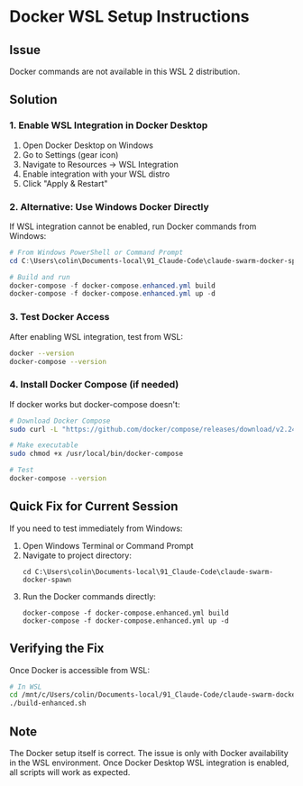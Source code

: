 # Docker WSL Setup Instructions

## Issue
Docker commands are not available in this WSL 2 distribution.

## Solution

### 1. Enable WSL Integration in Docker Desktop

1. Open Docker Desktop on Windows
2. Go to Settings (gear icon)
3. Navigate to Resources → WSL Integration
4. Enable integration with your WSL distro
5. Click "Apply & Restart"

### 2. Alternative: Use Windows Docker Directly

If WSL integration cannot be enabled, run Docker commands from Windows:

```powershell
# From Windows PowerShell or Command Prompt
cd C:\Users\colin\Documents-local\91_Claude-Code\claude-swarm-docker-spawn

# Build and run
docker-compose -f docker-compose.enhanced.yml build
docker-compose -f docker-compose.enhanced.yml up -d
```

### 3. Test Docker Access

After enabling WSL integration, test from WSL:
```bash
docker --version
docker-compose --version
```

### 4. Install Docker Compose (if needed)

If docker works but docker-compose doesn't:
```bash
# Download Docker Compose
sudo curl -L "https://github.com/docker/compose/releases/download/v2.24.0/docker-compose-$(uname -s)-$(uname -m)" -o /usr/local/bin/docker-compose

# Make executable
sudo chmod +x /usr/local/bin/docker-compose

# Test
docker-compose --version
```

## Quick Fix for Current Session

If you need to test immediately from Windows:

1. Open Windows Terminal or Command Prompt
2. Navigate to project directory:
   ```
   cd C:\Users\colin\Documents-local\91_Claude-Code\claude-swarm-docker-spawn
   ```
3. Run the Docker commands directly:
   ```
   docker-compose -f docker-compose.enhanced.yml build
   docker-compose -f docker-compose.enhanced.yml up -d
   ```

## Verifying the Fix

Once Docker is accessible from WSL:
```bash
# In WSL
cd /mnt/c/Users/colin/Documents-local/91_Claude-Code/claude-swarm-docker-spawn
./build-enhanced.sh
```

## Note
The Docker setup itself is correct. The issue is only with Docker availability in the WSL environment. Once Docker Desktop WSL integration is enabled, all scripts will work as expected.